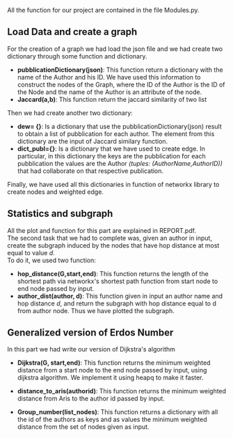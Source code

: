 All the function for our project are contained in the file Modules.py.

## Load Data and create a graph

For the creation of a graph we had load the json file and we had create two dictionary through some function and dictionary. </br>
* **pubblicationDictionary(json)**: This function return a dictionary with the name of the Author and his ID. We have used this information 
to construct the nodes of the Graph, where the ID of the Author is the ID of the Node and the name of the Author is an attribute of the node. </br>
* **Jaccard(a,b)**: This function return the jaccard similarity of two list </br>

Then we had create another two dictionary: </br>
* **dew= {}**: Is a dictionary that use the pubblicationDictionary(json) result to obtain a list of pubblication for each author. The element from this dictionary 
are the input of Jaccard similary function. </br>
* **dict_publ={}**: Is a dictionary that we have used to create edge. In particular, in this dictionary the keys are the pubblication for each 
pubblication the values are the Author *(tuples: (AuthorName,AuthorID))* that had collaborate on that respective publication.

Finally, we have used all this dictionaries in function of networkx library to create nodes and weighted edge.

## Statistics and subgraph

All the plot and function for this part are explained in REPORT.pdf. </br>
The second task that we had to complete was, given an author in input, create the subgraph induced by the nodes that have hop distance 
at most equal to value *d*. </br>
To do it, we used two function: </br>
* **hop_distance(G,start,end)**: This function returns the length of the shortest path via networkx's shortest path function from start node to end node passed by input.
* **author_dist(author, d)**: This function given in input an author name and hop distance *d*, and return the subgraph with hop distance 
equal to d from author node. Thus we have plotted the subgraph.

## Generalized version of Erdos Number

In this part we had write our version of Dijkstra's algorithm
* **Dijkstra(G, start,end)**: This function returns the  minimum weighted distance from  a start node to  the end node passed by input, using dijkstra algorithm. We implement it using heapq to make it faster.

* **distance_to_aris(authorid)**: This function returns the  minimum weighted distance from Aris to  the author id passed by input.

* **Group_number(list_nodes)**: This function returns a dictionary with all the id of the authors as keys and as values the minimum weighted distance from the set of nodes given as input.
